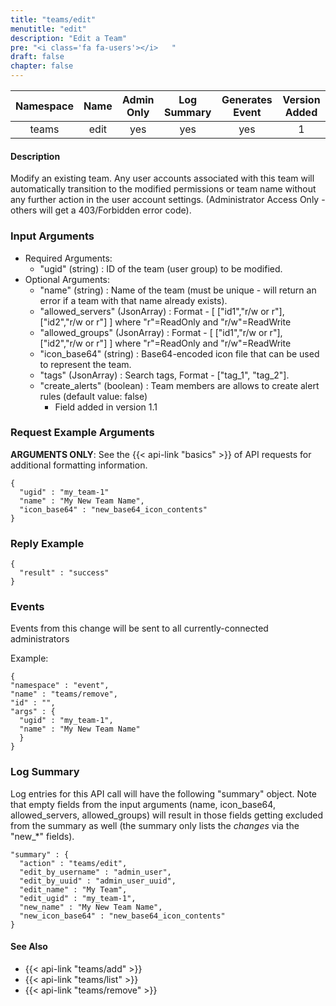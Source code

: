 ```yaml
---
title: "teams/edit"
menutitle: "edit"
description: "Edit a Team"
pre: "<i class='fa fa-users'></i>	"
draft: false
chapter: false
---
```


| Namespace | Name | Admin Only | Log Summary | Generates Event | Version Added
|:----------------:|:--------:|:--------:|:--------:|:--------:|:---:|
| teams | edit | yes | yes | yes | 1 |

#### Description
Modify an existing team. Any user accounts associated with this team will automatically transition to the modified permissions or team name without any further action in the user account settings. (Administrator Access Only - others will get a 403/Forbidden error code).

### Input Arguments
* Required Arguments:
   * "ugid" (string) : ID of the team (user group) to be modified.
* Optional Arguments:
   * "name" (string) : Name of the team (must be unique - will return an error if a team with that name already exists).
   * "allowed_servers" (JsonArray) : Format - [ ["id1","r/w or r"], ["id2","r/w or r"] ]  where "r"=ReadOnly and "r/w"=ReadWrite
   * "allowed_groups" (JsonArray) : Format - [ ["id1","r/w or r"], ["id2","r/w or r"] ]  where "r"=ReadOnly and "r/w"=ReadWrite
   * "icon_base64" (string) : Base64-encoded icon file that can be used to represent the team.
   * "tags" (JsonArray) : Search tags, Format - ["tag_1", "tag_2"].
   * "create_alerts" (boolean) : Team members are allows to create alert rules (default value: false)
      * Field added in version 1.1

### Request Example Arguments
**ARGUMENTS ONLY**: See the {{< api-link "basics" >}} of API requests for additional formatting information.

```
{
  "ugid" : "my_team-1"
  "name" : "My New Team Name",
  "icon_base64" : "new_base64_icon_contents"
}
```

### Reply Example
```
{
  "result" : "success"
}
```

### Events
Events from this change will be sent to all currently-connected administrators

Example:
```
{
"namespace" : "event",
"name" : "teams/remove",
"id" : "",
"args" : {
  "ugid" : "my_team-1",
  "name" : "My New Team Name"
  }
}
```

### Log Summary
Log entries for this API call will have the following "summary" object. Note that empty fields from the input arguments (name, icon_base64, allowed_servers, allowed_groups) will result in those fields getting excluded from the summary as well (the summary only lists the *changes* via the "new_*" fields).

```
"summary" : {
  "action" : "teams/edit",
  "edit_by_username" : "admin_user",
  "edit_by_uuid" : "admin_user_uuid",
  "edit_name" : "My Team",
  "edit_ugid" : "my_team-1",
  "new_name" : "My New Team Name",
  "new_icon_base64" : "new_base64_icon_contents"
}
```

#### See Also
* {{< api-link "teams/add" >}}
* {{< api-link "teams/list" >}}
* {{< api-link "teams/remove" >}}
